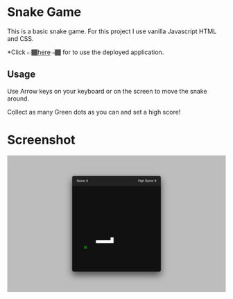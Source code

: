 # Snake Game
This is a basic snake game. For this project I use vanilla Javascript HTML and CSS.

*Click 👉🏾[here](https://snake-game-4h6jispeo-muhreeowki.vercel.app/)👈🏾 for to use the deployed application.

## Usage
  Use Arrow keys on your keyboard or on the screen to move the snake around.
  
  Collect as many Green dots as you can and set a high score!

# Screenshot
![Snake Game](./images/Screenshot.png)

